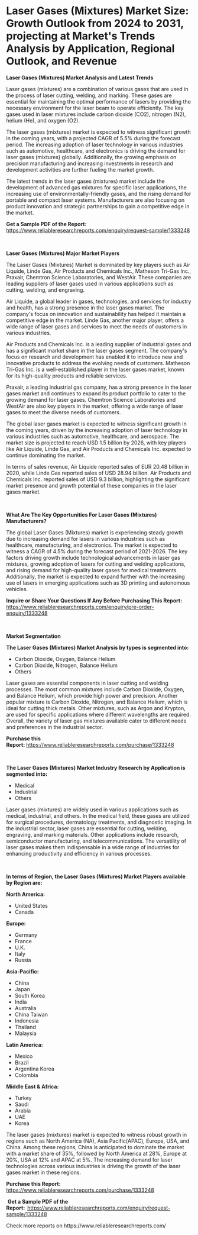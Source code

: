 <p><h1>Laser Gases (Mixtures) Market Size: Growth Outlook from 2024 to 2031, projecting at Market's Trends Analysis by Application, Regional Outlook, and Revenue</h1></p><p><strong>Laser Gases (Mixtures) Market Analysis and Latest Trends</strong></p>
<p><p>Laser gases (mixtures) are a combination of various gases that are used in the process of laser cutting, welding, and marking. These gases are essential for maintaining the optimal performance of lasers by providing the necessary environment for the laser beam to operate efficiently. The key gases used in laser mixtures include carbon dioxide (CO2), nitrogen (N2), helium (He), and oxygen (O2).</p><p>The laser gases (mixtures) market is expected to witness significant growth in the coming years, with a projected CAGR of 5.5% during the forecast period. The increasing adoption of laser technology in various industries such as automotive, healthcare, and electronics is driving the demand for laser gases (mixtures) globally. Additionally, the growing emphasis on precision manufacturing and increasing investments in research and development activities are further fueling the market growth.</p><p>The latest trends in the laser gases (mixtures) market include the development of advanced gas mixtures for specific laser applications, the increasing use of environmentally-friendly gases, and the rising demand for portable and compact laser systems. Manufacturers are also focusing on product innovation and strategic partnerships to gain a competitive edge in the market.</p></p>
<p><strong>Get a Sample PDF of the Report:&nbsp;</strong> <a href="https://www.reliableresearchreports.com/enquiry/request-sample/1333248">https://www.reliableresearchreports.com/enquiry/request-sample/1333248</a></p>
<p>&nbsp;</p>
<p><strong>Laser Gases (Mixtures) Major Market Players</strong></p>
<p><p>The Laser Gases (Mixtures) Market is dominated by key players such as Air Liquide, Linde Gas, Air Products and Chemicals Inc., Matheson Tri-Gas Inc., Praxair, Chemtron Science Laboratories, and WestAir. These companies are leading suppliers of laser gases used in various applications such as cutting, welding, and engraving.</p><p>Air Liquide, a global leader in gases, technologies, and services for industry and health, has a strong presence in the laser gases market. The company's focus on innovation and sustainability has helped it maintain a competitive edge in the market. Linde Gas, another major player, offers a wide range of laser gases and services to meet the needs of customers in various industries.</p><p>Air Products and Chemicals Inc. is a leading supplier of industrial gases and has a significant market share in the laser gases segment. The company's focus on research and development has enabled it to introduce new and innovative products to address the evolving needs of customers. Matheson Tri-Gas Inc. is a well-established player in the laser gases market, known for its high-quality products and reliable services.</p><p>Praxair, a leading industrial gas company, has a strong presence in the laser gases market and continues to expand its product portfolio to cater to the growing demand for laser gases. Chemtron Science Laboratories and WestAir are also key players in the market, offering a wide range of laser gases to meet the diverse needs of customers.</p><p>The global laser gases market is expected to witness significant growth in the coming years, driven by the increasing adoption of laser technology in various industries such as automotive, healthcare, and aerospace. The market size is projected to reach USD 1.5 billion by 2026, with key players like Air Liquide, Linde Gas, and Air Products and Chemicals Inc. expected to continue dominating the market.</p><p>In terms of sales revenue, Air Liquide reported sales of EUR 20.48 billion in 2020, while Linde Gas reported sales of USD 28.94 billion. Air Products and Chemicals Inc. reported sales of USD 9.3 billion, highlighting the significant market presence and growth potential of these companies in the laser gases market.</p></p>
<p>&nbsp;</p>
<p><strong>What Are The Key Opportunities For Laser Gases (Mixtures) Manufacturers?</strong></p>
<p><p>The global Laser Gases (Mixtures) market is experiencing steady growth due to increasing demand for lasers in various industries such as healthcare, manufacturing, and electronics. The market is expected to witness a CAGR of 4.5% during the forecast period of 2021-2026. The key factors driving growth include technological advancements in laser gas mixtures, growing adoption of lasers for cutting and welding applications, and rising demand for high-quality laser gases for medical treatments. Additionally, the market is expected to expand further with the increasing use of lasers in emerging applications such as 3D printing and autonomous vehicles.</p></p>
<p><strong>Inquire or Share Your Questions If Any Before Purchasing This Report:</strong> <a href="https://www.reliableresearchreports.com/enquiry/pre-order-enquiry/1333248">https://www.reliableresearchreports.com/enquiry/pre-order-enquiry/1333248</a></p>
<p>&nbsp;</p>
<p><strong>Market Segmentation</strong></p>
<p><strong>The Laser Gases (Mixtures) Market Analysis by types is segmented into:</strong></p>
<p><ul><li>Carbon Dioxide, Oxygen, Balance Helium</li><li>Carbon Dioxide, Nitrogen, Balance Helium</li><li>Others</li></ul></p>
<p><p>Laser gases are essential components in laser cutting and welding processes. The most common mixtures include Carbon Dioxide, Oxygen, and Balance Helium, which provide high power and precision. Another popular mixture is Carbon Dioxide, Nitrogen, and Balance Helium, which is ideal for cutting thick metals. Other mixtures, such as Argon and Krypton, are used for specific applications where different wavelengths are required. Overall, the variety of laser gas mixtures available cater to different needs and preferences in the industrial sector.</p></p>
<p><strong>Purchase this Report:&nbsp;</strong><a href="https://www.reliableresearchreports.com/purchase/1333248">https://www.reliableresearchreports.com/purchase/1333248</a></p>
<p>&nbsp;</p>
<p><strong>The Laser Gases (Mixtures) Market Industry Research by Application is segmented into:</strong></p>
<p><ul><li>Medical</li><li>Industrial</li><li>Others</li></ul></p>
<p><p>Laser gases (mixtures) are widely used in various applications such as medical, industrial, and others. In the medical field, these gases are utilized for surgical procedures, dermatology treatments, and diagnostic imaging. In the industrial sector, laser gases are essential for cutting, welding, engraving, and marking materials. Other applications include research, semiconductor manufacturing, and telecommunications. The versatility of laser gases makes them indispensable in a wide range of industries for enhancing productivity and efficiency in various processes.</p></p>
<p>&nbsp;</p>
<p><strong>In terms of Region, the Laser Gases (Mixtures) Market Players available by Region are:</strong></p>
<p>
    <p> <strong> North America: </strong>
        <ul>
            <li>United States</li>
            <li>Canada</li>
        </ul>
        </p> 
    <p> <strong> Europe: </strong>
        <ul>
            <li>Germany</li>
            <li>France</li>
            <li>U.K.</li>
            <li>Italy</li>
            <li>Russia</li>
        </ul>
        </p> 
    <p> <strong> Asia-Pacific: </strong>
        <ul>
            <li>China</li>
            <li>Japan</li>
            <li>South Korea</li>
            <li>India</li>
            <li>Australia</li>
            <li>China Taiwan</li>
            <li>Indonesia</li>
            <li>Thailand</li>
            <li>Malaysia</li>
        </ul>
        </p> 
    <p> <strong> Latin America: </strong>
        <ul>
            <li>Mexico</li>
            <li>Brazil</li>
            <li>Argentina Korea</li>
            <li>Colombia</li>
        </ul>
        </p> 
    <p> <strong> Middle East & Africa: </strong>
        <ul>
            <li>Turkey</li>
            <li>Saudi</li>
            <li>Arabia</li>
            <li>UAE</li>
            <li>Korea</li>
        </ul>
    </p>
    </p>
<p><p>The laser gases (mixtures) market is expected to witness robust growth in regions such as North America (NA), Asia Pacific(APAC), Europe, USA, and China. Among these regions, China is anticipated to dominate the market with a market share of 35%, followed by North America at 28%, Europe at 20%, USA at 12% and APAC at 5%. The increasing demand for laser technologies across various industries is driving the growth of the laser gases market in these regions.</p></p>
<p><strong>Purchase this Report: </strong><a href="https://www.reliableresearchreports.com/purchase/1333248">https://www.reliableresearchreports.com/purchase/1333248</a></p>
<p>&nbsp;<strong>Get a Sample PDF of the Report:&nbsp;&nbsp;</strong><a href="https://www.reliableresearchreports.com/enquiry/request-sample/1333248">https://www.reliableresearchreports.com/enquiry/request-sample/1333248</a></p>
<p><strong></strong></p>
<p>Check more reports on https://www.reliableresearchreports.com/</p>